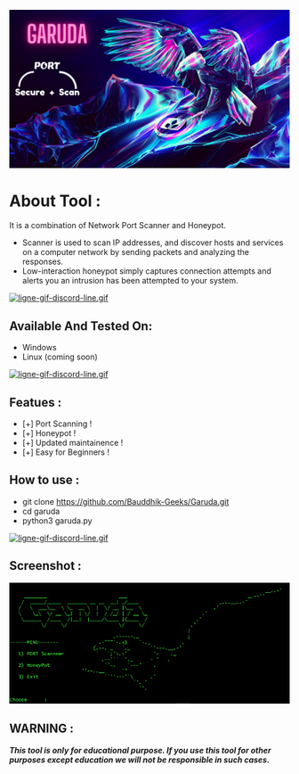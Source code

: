 ![logo](Garuda.png)
# About Tool :

It is a combination of Network Port Scanner and Honeypot.
* Scanner is used to scan IP addresses, and discover hosts and services on a computer network by sending packets and analyzing the responses.
* Low-interaction honeypot simply captures connection attempts and alerts you an intrusion has been attempted to your system. 

[![ligne-gif-discord-line.gif](https://i.postimg.cc/NFcy3t7v/ligne-gif-discord-line.gif)](https://postimg.cc/tZBC6LMB)
## Available And Tested On:
* Windows
* Linux (coming soon)
 
[![ligne-gif-discord-line.gif](https://i.postimg.cc/NFcy3t7v/ligne-gif-discord-line.gif)](https://postimg.cc/tZBC6LMB)

## Featues :
* [+] Port Scanning !
* [+] Honeypot !
* [+] Updated maintainence !
* [+] Easy for Beginners !

## How to use :
* git clone https://github.com/Bauddhik-Geeks/Garuda.git
* cd garuda
* python3 garuda.py

[![ligne-gif-discord-line.gif](https://i.postimg.cc/NFcy3t7v/ligne-gif-discord-line.gif)](https://postimg.cc/tZBC6LMB)

## Screenshot :
![logo](Screenshot.png)

  
## **WARNING :**
***This tool is only for educational purpose. If you use this tool for other purposes except education we will not be responsible in such cases.***

  
